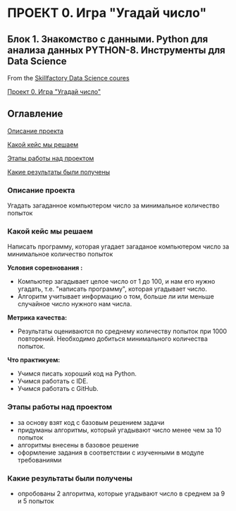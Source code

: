 # ПРОЕКТ 0. Игра "Угадай число"
##  Блок 1. Знакомство с данными. Python для анализа данных PYTHON-8. Инструменты для Data Science 

From the [Skillfactory Data Science coures](https://lms.skillfactory.ru/courses/course-v1:SkillFactory+DSPR-2.0+14JULY2021/course/)  

[Проект 0. Игра "Угадай число"](https://github.com/TalibullinaEM/dspr76/tree/main/project_0)



##  Оглавление 
[Описание проекта](https://github.com/TalibullinaEM/dspr76/blob/main/project_0/README.md#Описание-проекта)

[Какой кейс мы решаем](https://github.com/TalibullinaEM/dspr76/blob/main/project_0/README.md#какой-кейс-мы-решаем)

[Этапы работы над проектом](https://github.com/TalibullinaEM/dspr76/blob/main/project_0/README.md#Этапы-работы-над_проектом)

[Какие результаты были получены](https://github.com/TalibullinaEM/dspr76/blob/main/project_0/README.md#Какие-результаты-были-получены)


### Описание проекта
Угадать загаданное компьютером число за минимальное количество попыток


### Какой кейс мы решаем
Написать программу, которая угадает загаданое компьютером число за минимальное количество попыток

**Условия соревнования :**
- Компьютер загадывает целое число от 1 до 100, и нам его нужно угадать, т.е. "написать программу", которая угадывает число.
- Алгоритм учитывает информацию о том, больше ли или меньше случайное число нужного нам числа.

**Метрика качества:**

- Результаты оцениваются по среднему количеству попыток при 1000 повторений. Необходимо добиться минимального количества попыток.

**Что практикуем:**

- Учимся писать хороший код на Python.
- Учимся работать с IDE.
- Учимся работать с GitHub.

### Этапы работы над проектом
- за основу взят код с базовым решением задачи
- придуманы алгоритмы, который угадывают число менее чем за 10 попыток
- алгоритмы внесены в базовое решение
- оформление задания в соответствии с изученными в модуле требованиями  


### Какие результаты были получены
- опробованы 2 алгоритма, которые угадывают число в среднем за 9 и 5 попыток

